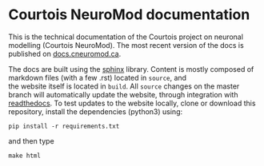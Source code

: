 # Courtois NeuroMod documentation

This is the technical documentation of the Courtois project on neuronal modelling (Courtois NeuroMod). The most recent version of the docs is published on [docs.cneuromod.ca](http://docs.cneuromod.ca/en/latest/).

The docs are built using the [sphinx](http://www.sphinx-doc.org!) library. Content is mostly composed of markdown files (with a few .rst) located in `source`, and  
the website itself is located in `build`. All `source` changes on the master branch will automatically update the website, through integration with [readthedocs](https://readthedocs.org/). To test updates to the website locally, clone or download this repository, install the dependencies (python3) using:
```
pip install -r requirements.txt
```

and then type
```
make html
```

